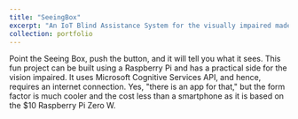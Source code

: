 ```yaml
---
title: "SeeingBox"
excerpt: "An IoT Blind Assistance System for the visually impaired made using Python<br/><img src='/assets/images/500x300.png'>"
collection: portfolio
---
```


Point the Seeing Box, push the button, and it will tell you what it sees. This fun project can be built using a Raspberry Pi and has a practical side for the vision impaired. It uses Microsoft Cognitive Services API, and hence, requires an internet connection. Yes, "there is an app for that," but the form factor is much cooler and the cost less than a smartphone as it is based on the $10 Raspberry Pi Zero W.